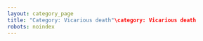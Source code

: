 ```yaml
---
layout: category_page
title: "Category: Vicarious death"\category: Vicarious death
robots: noindex
---
```

